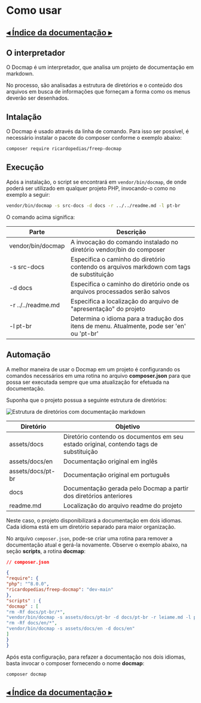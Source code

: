 # Como usar

[◂ Índice da documentação ▸](indice.md)
--

## O interpretador

O Docmap é um interpretador, que analisa um projeto de documentação em markdown.

No processo, são analisadas a estrutura de diretórios e o conteúdo dos arquivos em busca de informações que forneçam a forma como os menus deverão ser desenhados.

## Intalação

O Docmap é usado através da linha de comando. Para isso ser possível, é necessário instalar o pacote do composer conforme o exemplo abaixo:

```bash
composer require ricardopedias/freep-docmap
```

## Execução

Após a instalação, o script se encontrará em `vendor/bin/docmap`, de onde poderá ser utilizado em qualquer projeto PHP, invocando-o como no exemplo a seguir:

```bash
vendor/bin/docmap -s src-docs -d docs -r ../../readme.md -l pt-br
```

O comando acima significa:

Parte | Descrição
-- | --
vendor/bin/docmap | A invocação do comando instalado no diretório vendor/bin do composer
-s src-docs | Especifica o caminho do diretório contendo os arquivos markdown com tags de substituição
-d docs | Especifica o caminho do diretório onde os arquivos processados serão salvos
-r ../../readme.md | Especifica a localização do arquivo de "apresentação" do projeto
-l pt-br | Determina o idioma para a tradução dos itens de menu. Atualmente, pode ser 'en' ou 'pt-br'

## Automação

A melhor maneira de usar o Docmap em um projeto é configurando os comandos necessários em uma rotina no arquivo **composer.json** para que possa ser executada sempre que uma atualização for efetuada na documentação.

Suponha que o projeto possua a seguinte estrutura de diretórios:

![Estrutura de diretórios com documentação markdown](../imgs/directories.png)

Diretório | Objetivo
-- | --
assets/docs | Diretório contendo os documentos em seu estado original, contendo tags de substituição
assets/docs/en | Documentação original em inglês
assets/docs/pt-br | Documentação original em português
docs | Documentação gerada pelo Docmap a partir dos diretórios anteriores
readme.md | Localização do arquivo readme do projeto

Neste caso, o projeto disponibilizará a documentação em dois idiomas. Cada idioma está em um diretório separado para maior organização.

No arquivo `composer.json`, pode-se criar uma rotina para remover a documentação atual e gerá-la novamente. Observe o exemplo abaixo, na seção **scripts**, a rotina **docmap**:

```json
// composer.json

{
"require": {
"php": "^8.0.0",
"ricardopedias/freep-docmap": "dev-main"
},
"scripts" : {
"docmap" : [
"rm -Rf docs/pt-br/*",
"vendor/bin/docmap -s assets/docs/pt-br -d docs/pt-br -r leiame.md -l pt-br",
"rm -Rf docs/en/*",
"vendor/bin/docmap -s assets/docs/en -d docs/en"
]
}
}
```

Após esta configuração, para refazer a documentação nos dois idiomas, basta invocar o composer fornecendo o nome **docmap**:

```shell
composer docmap
```

[◂ Índice da documentação ▸](indice.md)
--
